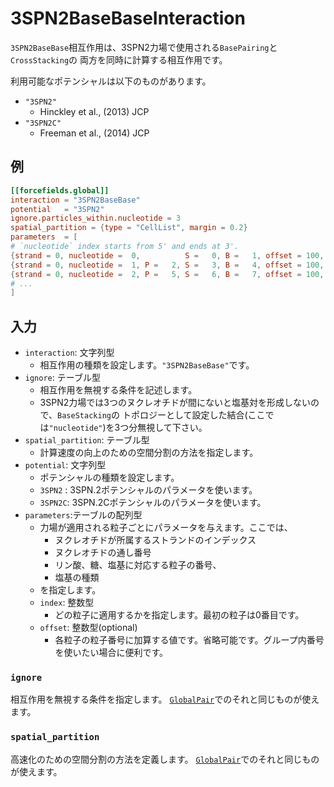 # 3SPN2BaseBaseInteraction

`3SPN2BaseBase`相互作用は、3SPN2力場で使用される`BasePairing`と`CrossStacking`の
両方を同時に計算する相互作用です。

利用可能なポテンシャルは以下のものがあります。

- `"3SPN2"`
  - Hinckley et al., (2013) JCP
- `"3SPN2C"`
  - Freeman et al., (2014) JCP

## 例

```toml
[[forcefields.global]]
interaction = "3SPN2BaseBase"
potential   = "3SPN2"
ignore.particles_within.nucleotide = 3
spatial_partition = {type = "CellList", margin = 0.2}
parameters  = [
# `nucleotide` index starts from 5' and ends at 3'.
{strand = 0, nucleotide =  0,          S =   0, B =   1, offset = 100, Base = "A"},
{strand = 0, nucleotide =  1, P =   2, S =   3, B =   4, offset = 100, Base = "T"},
{strand = 0, nucleotide =  2, P =   5, S =   6, B =   7, offset = 100, Base = "C"},
# ...
]
```

## 入力

- `interaction`: 文字列型
  - 相互作用の種類を設定します。`"3SPN2BaseBase"`です。
- `ignore`: テーブル型
  - 相互作用を無視する条件を記述します。
  - 3SPN2力場では3つのヌクレオチドが間にないと塩基対を形成しないので、`BaseStacking`の
    トポロジーとして設定した結合(ここでは`"nucleotide"`)を3つ分無視して下さい。
- `spatial_partition`: テーブル型
  - 計算速度の向上のための空間分割の方法を指定します。
- `potential`: 文字列型
  - ポテンシャルの種類を設定します。
  - `3SPN2` : 3SPN.2ポテンシャルのパラメータを使います。
  - `3SPN2C`: 3SPN.2Cポテンシャルのパラメータを使います。
- `parameters`:テーブルの配列型
  - 力場が適用される粒子ごとにパラメータを与えます。ここでは、
    - ヌクレオチドが所属するストランドのインデックス
    - ヌクレオチドの通し番号
    - リン酸、糖、塩基に対応する粒子の番号、
    - 塩基の種類
  - を指定します。
  - `index`: 整数型
    - どの粒子に適用するかを指定します。最初の粒子は0番目です。
  - `offset`: 整数型(optional)
    - 各粒子の粒子番号に加算する値です。省略可能です。グループ内番号を使いたい場合に便利です。

### `ignore`

相互作用を無視する条件を指定します。
[`GlobalPair`](GlobalPairInteraction.md)でのそれと同じものが使えます。

### `spatial_partition`

高速化のための空間分割の方法を定義します。
[`GlobalPair`](GlobalPairInteraction.md)でのそれと同じものが使えます。
